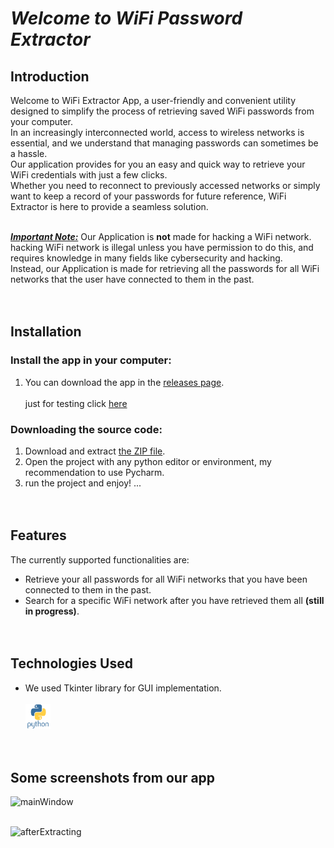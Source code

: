 # ***Welcome to WiFi Password Extractor***



## Introduction

Welcome to WiFi Extractor App, a user-friendly and convenient utility designed to simplify the process of retrieving saved WiFi passwords from your computer. <br>
In an increasingly interconnected world, access to wireless networks is essential, and we understand that managing passwords can sometimes be a hassle. <br>
Our application provides for you an easy and quick way to retrieve your WiFi credentials with just a few clicks. <br>
Whether you need to reconnect to previously accessed networks or simply want to keep a record of your passwords for future reference, WiFi Extractor is here to provide a seamless solution. <br><br>

<u>***Important Note:***</u> Our Application is **not** made for hacking a WiFi network. hacking WiFi network is illegal unless you have permission to do this, and requires knowledge in many fields like cybersecurity and hacking. <br>
Instead, our Application is made for retrieving all the passwords for all WiFi networks that the user have connected to them in the past.
<br><br><br>




## Installation

### Install the app in your computer:
1. You can download the app in the [releases page](https://github.com/eliyaballout/Extract_Saved_WiFi_Passwords/releases/tag/v1.0.0). <br><br>
just for testing click [here](https://github.com/eliyaballout/Extract_Saved_WiFi_Passwords/files/12359228/installer.zip)


### Downloading the source code:
1. Download and extract [the ZIP file](https://github.com/eliyaballout/Extract_Saved_WiFi_Passwords/archive/refs/heads/master.zip).
2. Open the project with any python editor or environment, my recommendation to use Pycharm.
3. run the project and enjoy! ...
<br><br><br>




## Features

The currently supported functionalities are:

* Retrieve your all passwords for all WiFi networks that you have been connected to them in the past.
* Search for a specific WiFi network after you have retrieved them all **(still in progress)**.
<br><br><br>




## Technologies Used
* We used Tkinter library for GUI implementation.<br><br>
<img src="https://github.com/devicons/devicon/blob/master/icons/python/python-original-wordmark.svg" title="python" alt="python" width="40" height="40"/>&nbsp;
<br><br><br>




## Some screenshots from our app

<img width="414" alt="mainWindow" src="https://github.com/eliyaballout/Extract_Saved_WiFi_Passwords/assets/94072460/3c31cf60-6611-4c43-a4cd-860efd22471a"> <br><br>

<img width="414" alt="afterExtracting" src="https://github.com/eliyaballout/Extract_Saved_WiFi_Passwords/assets/94072460/63913b48-b533-450b-9814-3f30efe22eda"> <br>



